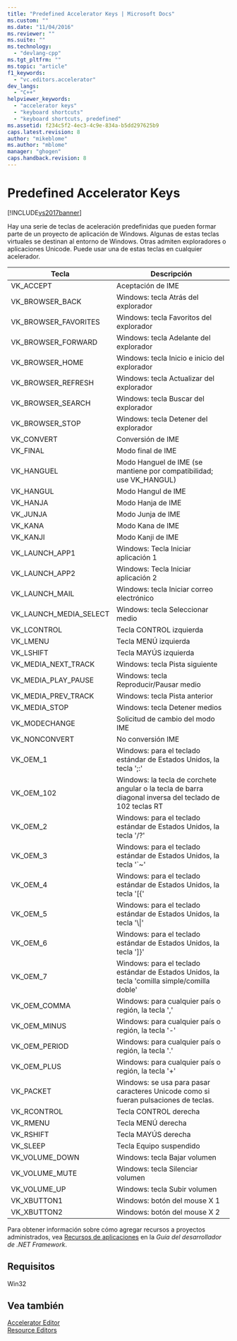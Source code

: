 ```yaml
---
title: "Predefined Accelerator Keys | Microsoft Docs"
ms.custom: ""
ms.date: "11/04/2016"
ms.reviewer: ""
ms.suite: ""
ms.technology: 
  - "devlang-cpp"
ms.tgt_pltfrm: ""
ms.topic: "article"
f1_keywords: 
  - "vc.editors.accelerator"
dev_langs: 
  - "C++"
helpviewer_keywords: 
  - "accelerator keys"
  - "keyboard shortcuts"
  - "keyboard shortcuts, predefined"
ms.assetid: f234c5f2-4ec3-4c9e-834a-b5dd297625b9
caps.latest.revision: 8
author: "mikeblome"
ms.author: "mblome"
manager: "ghogen"
caps.handback.revision: 8
---
```

# Predefined Accelerator Keys
[!INCLUDE[vs2017banner](../assembler/inline/includes/vs2017banner.md)]

Hay una serie de teclas de aceleración predefinidas que pueden formar parte de un proyecto de aplicación de Windows.  Algunas de estas teclas virtuales se destinan al entorno de Windows.  Otras admiten exploradores o aplicaciones Unicode.  Puede usar una de estas teclas en cualquier acelerador.  
  
|Tecla|Descripción|  
|-----------|-----------------|  
|VK\_ACCEPT|Aceptación de IME|  
|VK\_BROWSER\_BACK|Windows: tecla Atrás del explorador|  
|VK\_BROWSER\_FAVORITES|Windows: tecla Favoritos del explorador|  
|VK\_BROWSER\_FORWARD|Windows: tecla Adelante del explorador|  
|VK\_BROWSER\_HOME|Windows: tecla Inicio e inicio del explorador|  
|VK\_BROWSER\_REFRESH|Windows: tecla Actualizar del explorador|  
|VK\_BROWSER\_SEARCH|Windows: tecla Buscar del explorador|  
|VK\_BROWSER\_STOP|Windows: tecla Detener del explorador|  
|VK\_CONVERT|Conversión de IME|  
|VK\_FINAL|Modo final de IME|  
|VK\_HANGUEL|Modo Hanguel de IME \(se mantiene por compatibilidad; use VK\_HANGUL\)|  
|VK\_HANGUL|Modo Hangul de IME|  
|VK\_HANJA|Modo Hanja de IME|  
|VK\_JUNJA|Modo Junja de IME|  
|VK\_KANA|Modo Kana de IME|  
|VK\_KANJI|Modo Kanji de IME|  
|VK\_LAUNCH\_APP1|Windows: Tecla Iniciar aplicación 1|  
|VK\_LAUNCH\_APP2|Windows: Tecla Iniciar aplicación 2|  
|VK\_LAUNCH\_MAIL|Windows: tecla Iniciar correo electrónico|  
|VK\_LAUNCH\_MEDIA\_SELECT|Windows: tecla Seleccionar medio|  
|VK\_LCONTROL|Tecla CONTROL izquierda|  
|VK\_LMENU|Tecla MENÚ izquierda|  
|VK\_LSHIFT|Tecla MAYÚS izquierda|  
|VK\_MEDIA\_NEXT\_TRACK|Windows: tecla Pista siguiente|  
|VK\_MEDIA\_PLAY\_PAUSE|Windows: tecla Reproducir\/Pausar medio|  
|VK\_MEDIA\_PREV\_TRACK|Windows: tecla Pista anterior|  
|VK\_MEDIA\_STOP|Windows: tecla Detener medios|  
|VK\_MODECHANGE|Solicitud de cambio del modo IME|  
|VK\_NONCONVERT|No conversión IME|  
|VK\_OEM\_1|Windows: para el teclado estándar de Estados Unidos, la tecla ';:'|  
|VK\_OEM\_102|Windows: la tecla de corchete angular o la tecla de barra diagonal inversa del teclado de 102 teclas RT|  
|VK\_OEM\_2|Windows: para el teclado estándar de Estados Unidos, la tecla '\/?'|  
|VK\_OEM\_3|Windows: para el teclado estándar de Estados Unidos, la tecla '\`~'|  
|VK\_OEM\_4|Windows: para el teclado estándar de Estados Unidos, la tecla '\[{'|  
|VK\_OEM\_5|Windows: para el teclado estándar de Estados Unidos, la tecla '\\&#124;'|  
|VK\_OEM\_6|Windows: para el teclado estándar de Estados Unidos, la tecla '\]}'|  
|VK\_OEM\_7|Windows: para el teclado estándar de Estados Unidos, la tecla 'comilla simple\/comilla doble'|  
|VK\_OEM\_COMMA|Windows: para cualquier país o región, la tecla ','|  
|VK\_OEM\_MINUS|Windows: para cualquier país o región, la tecla '\-'|  
|VK\_OEM\_PERIOD|Windows: para cualquier país o región, la tecla '.'|  
|VK\_OEM\_PLUS|Windows: para cualquier país o región, la tecla '\+'|  
|VK\_PACKET|Windows: se usa para pasar caracteres Unicode como si fueran pulsaciones de teclas.|  
|VK\_RCONTROL|Tecla CONTROL derecha|  
|VK\_RMENU|Tecla MENÚ derecha|  
|VK\_RSHIFT|Tecla MAYÚS derecha|  
|VK\_SLEEP|Tecla Equipo suspendido|  
|VK\_VOLUME\_DOWN|Windows: tecla Bajar volumen|  
|VK\_VOLUME\_MUTE|Windows: tecla Silenciar volumen|  
|VK\_VOLUME\_UP|Windows: tecla Subir volumen|  
|VK\_XBUTTON1|Windows: botón del mouse X 1|  
|VK\_XBUTTON2|Windows: botón del mouse X 2|  
  
 Para obtener información sobre cómo agregar recursos a proyectos administrados, vea [Recursos de aplicaciones](../Topic/Resources%20in%20Desktop%20Apps.md) en la *Guía del desarrollador de .NET Framework*.  
  
## Requisitos  
 Win32  
  
## Vea también  
 [Accelerator Editor](../mfc/accelerator-editor.md)   
 [Resource Editors](../mfc/resource-editors.md)